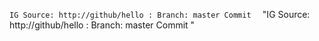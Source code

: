 `IG Source: http://github/hello : Branch: master Commit  `
"IG Source: http://github/hello : Branch: master Commit "
